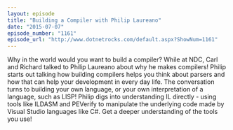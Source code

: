 ```yaml
---
layout: episode
title: "Building a Compiler with Philip Laureano"
date: "2015-07-07"
episode_number: "1161"
episode_url: "http://www.dotnetrocks.com/default.aspx?ShowNum=1161"
---
```


Why in the world would you want to build a compiler? While at NDC, Carl and Richard talked to Philip Laureano about why he makes compilers! Philip starts out talking how building compilers helps you think about parsers and how that can help your development in every day life. The conversation turns to building your own language, or your own interpretation of a language, such as LISP! Philip digs into understanding IL directly - using tools like ILDASM and PEVerify to manipulate the underlying code made by Visual Studio languages like C#. Get a deeper understanding of the tools you use!
